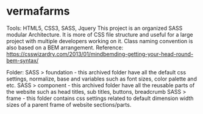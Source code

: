 # vermafarms

Tools: HTML5, CSS3, SASS, Jquery
This project is an organized SASS modular Architecture. It is more of CSS file structure and useful for a large project with multiple developers working on it. 
Class naming convention is also based on a BEM arrangement.
Reference: https://csswizardry.com/2013/01/mindbemding-getting-your-head-round-bem-syntax/

Folder:
SASS > foundation - this archived folder have all the default css settings, normalize, base and variables such as font sizes, color palette and etc.
SASS > component - this archived folder have all the reusable parts of the website such as head titles, sub titles, buttons, breadcrumb
SASS > frame - this folder contains css settings related to default dimension width sizes of a parent frame of website sections/parts.
